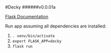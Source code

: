 #Decky
######v0.0.01a

[Flask Documentation](http://flask.pocoo.org/docs/0.12/)

Run app assuming all dependencies are installed:

1. `. venv/bin/activate`
2. `export FLASK_APP=decky`
3. `flask run`
